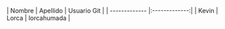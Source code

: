 | Nombre | Apellido | Usuario Git |
| ------------- |:-------------:|
| Kevin | Lorca | lorcahumada |